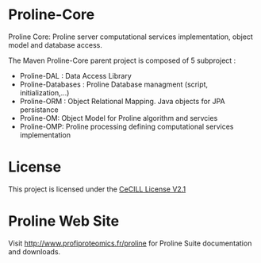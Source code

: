 

# Proline-Core

Proline Core: Proline server computational services implementation,  object model and database access.

The Maven Proline-Core parent project is composed of 5 subproject :
  * Proline-DAL : Data Access Library 
  * Proline-Databases : Proline Database managment (script, initialization,...)
  * Proline-ORM : Object Relational Mapping. Java objects for JPA persistance
  * Proline-OM: Object Model for Proline algorithm and servcies
  * Proline-OMP: Proline processing defining computational services implementation

# License

This project is licensed under the [CeCILL License V2.1](http://www.cecill.info/licences/Licence_CeCILL_V2.1-en.html)

# Proline Web Site

 Visit http://www.profiproteomics.fr/proline for Proline Suite documentation and downloads.

